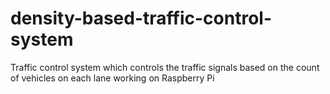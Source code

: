 # density-based-traffic-control-system
Traffic control system which controls the traffic signals based on the count of vehicles on each lane working on Raspberry Pi
